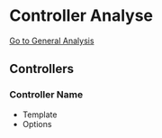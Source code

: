 # Controller Analyse
[Go to General Analysis](../README.md)

## Controllers
### Controller Name
* Template
* Options